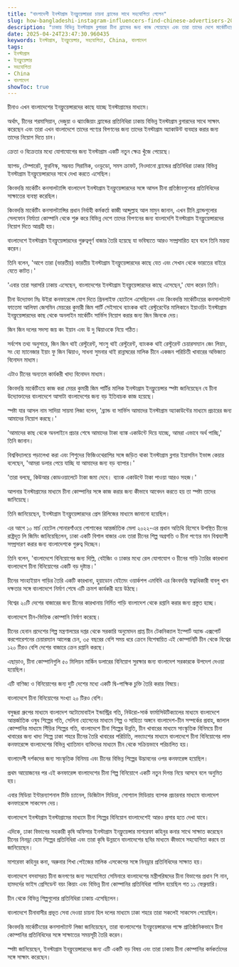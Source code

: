 ```yaml
---
title: "বাংলাদেশী ইনস্টাগ্রাম ইনফ্লুয়েন্সাররা চায়না ব্র্যান্ডের সাথে সহযোগিতা পেলেন"
slug: how-bangladeshi-instagram-influencers-find-chinese-advertisers-2025-04-24
description: "ঢাকায় বিভিন্ন ইনস্টাগ্রাম ব্লগাররা চীনা ব্র্যান্ডের জন্য কাজ পেয়েছেন এবং তারা তাদের দেশে মার্কেটিংয়ের জন্য তাদের কাছে যেতে চান।"
date: 2025-04-24T23:47:30.960435
keywords: ইনস্টাগ্রাম, ইনফ্লুয়েন্সার, সহযোগিতা, China, বাংলাদেশ
tags:
- ইনস্টাগ্রাম
- ইনফ্লুয়েন্সার
- সহযোগিতা
- China
- বাংলাদেশ
showToc: true
---
```


চীনাও এখন বাংলাদেশের ইনফ্লুয়েন্সারদের কাছে যাচ্ছে ইনস্টাগ্রামের মাধ্যমে।

অর্থাৎ, চীনের শরমাসিয়ান, দেজুয়া ও ঝ্যাংজিয়াং ব্র্যান্ডের প্রতিনিধিরা ঢাকায় বিভিন্ন ইনস্টাগ্রাম ব্লগারদের সাথে সাক্ষাৎ করেছেন এবং তারা এখন বাংলাদেশে তাদের পণ্যের বিপণনের জন্য তাদের ইনস্টাগ্রাম অ্যাকাউন্ট ব্যবহার করার জন্য তাদের নিয়োগ দিতে চান।

ক্রেতা ও বিক্রেতার মধ্যে যোগাযোগের জন্য ইনস্টাগ্রাম একটি নতুন ক্ষেত্র খুঁজে পেয়েছে।

স্ন্যাপড, টেম্পারেট, ফুরনিস্ক, সম্ভবত সিরামিক, ওংডুডো,  সমস ক্রাফট, নিওদানো ব্র্যান্ডের প্রতিনিধিরা ঢাকার বিভিন্ন ইনস্টাগ্রাম ইনফ্লুয়েন্সারদের সাথে দেখা করতে এসেছিল।

কিংবদন্তি মার্কেটিং কনসালট্যান্সি বাংলাদেশ ইনস্টাগ্রাম ইনফ্লুয়েন্সারদের সঙ্গে আসল চীনা প্রতিষ্ঠানগুলোর প্রতিনিধিদের সাক্ষাতের ব্যবস্থা করেছিল।

কিংবদন্তি মার্কেটিং কনসালট্যান্সির প্রধান নির্বাহী কর্মকর্তা কাজী আব্দুল্লাহ আল মামুন জানান, এখন চীনি ব্র্যান্ডগুলোর সেলফোন নির্মাতা কোম্পানি থেকে শুরু করে বিভিন্ন দেশে তাদের বিপণনের জন্য বাংলাদেশি ইনস্টাগ্রাম ইনফ্লুয়েন্সারদের নিয়োগ দিতে আগ্রহী হয়।

বাংলাদেশে ইনস্টাগ্রাম ইনফ্লুয়েন্সারদের গুরুত্বপূর্ণ বাজার তৈরি হয়েছে যা ভবিষ্যতে আরও সম্প্রসারিত হবে বলে তিনি মন্তব্য করেন।

তিনি বলেন, 'আগে তারা (ভারতীয়) ভারতীয় ইনস্টাগ্রাম ইনফ্লুয়েন্সারদের কাছে যেত এবং সেখান থেকে ভারতের বাইরে যেতে কাটত।'

'এবার তারা সরাসরি ঢাকায় এসেছেন, বাংলাদেশের ইনস্টাগ্রাম ইনফ্লুয়েন্সারদের কাছে এসেছেন,' যোগ করেন তিনি।

চীনা উদ্যোক্তা মিঃ উইরা কনফারেন্সে যোগ দিতে গ্রিনলাইফ হোটেলে এসেছিলেন এবং কিংবদন্তি মার্কেটিংয়ের কনসালট্যান্ট ফাতেমা আলিফা জেসমিন মেয়রের কুমারী জিম পার্টি সেইসাথে ব্যাংকক থাই রেস্টুরেন্টের মালিকানে ইয়াওচিং ইনস্টাগ্রাম ইনফ্লুয়েন্সারদের কাছ থেকে অনলাইন মার্কেটিং সার্ভিস নিয়োগ করার জন্য জিন জিনকে দেয়।

জিন জিন দলের সদস্য জয় কং ইয়ান এবং উ দু ঝিয়াওকে নিয়ে গঠিত।

সর্বশেষ তথ্য অনুসারে, জিন জিন থাই রেস্টুরেন্ট, সাংসু থাই রেস্টুরেন্ট, ব্যাংকক থাই রেস্টুরেন্ট চেয়ারসম্যান জেং লিয়াং, সং হো ম্যানেজার ইয়াং ফু জিন ঝিয়াও, সাধনা সুমনার থাই রান্নাঘরের মালিক চীনে একজন পরিচিতী খাবারের অভিজাত বিনোদন মাধ্যম।

এটাও চীনের অন্যতম কার্যকরী খাদ্য বিনোদন মাধ্যম।

কিংবদন্তি মার্কেটিংয়ে কাজ করা মেয়র কুমারী জিম পার্টির মালিক ইনস্টাগ্রাম ইনফ্লুয়েন্সার স্পষ্টা জানিয়েছেন যে চীনা উদ্যোক্তাদের বাংলাদেশে আসাটা বাংলাদেশের জন্য বড় ইতিবাচক কাজ হয়েছে।

স্পষ্টা যার আসল নাম সাদিয়া সায়মা লিজা বলেন, 'ব্র্যান্ড বা সার্ভিস আমাদের ইনস্টাগ্রাম অ্যাকাউন্টের মাধ্যমে প্রচারের জন্য আমাদের নিয়োগ করছে।'

'আমাদের কাছ থেকে অনলাইনে প্রচার শেষে আমাদের টাকা ব্যাঙ্ক একাউন্টে দিয়ে যাচ্ছে, আমরা এভাবে অর্থ পাচ্ছি,' তিনি জানান।

বিশ্ববিদ্যালয়ে পড়ালেখা করা এবং শিশুদের ফিজিওথেরাপির সঙ্গে জড়িত থাকা ইনস্টাগ্রাম ব্লগার ইয়াসমিন ইভান্স কেয়ার বলেছেন, 'আমরা ডলার পেয়ে যাচ্ছি যা আমাদের জন্য বড় ব্যাপার।'

'তারা বলছে, কিউআর কোডওয়ালেটে টাকা জমা দেবে। ব্যাংক একাউন্টে টাকা পাওয়া আরও সহজ।'

আপনার ইনস্টাগ্রামের মাধ্যমে চীনা কোম্পানির সঙ্গে কাজ করার জন্য কীভাবে আবেদন করতে হয় তা স্পষ্টা তাদের জানিয়েছে।

তিনি জানিয়েছেন, ইনস্টাগ্রাম ইনফ্লুয়েন্সারদের প্রেস রিলিজের মাধ্যমে জানানো হয়েছিল।

এর আগে ১০ মার্চ হোটেল সোনারগাঁওয়ে পোশাকের আন্তর্জাতিক মেলা ২০২২-এর প্রধান অতিথি হিসেবে উপস্থিত চীনের রাষ্ট্রদূত লি জিমিং জানিয়েছিলেন, ঢাকা একটি বিশাল বাজার এবং তারা চীনের শিল্প অগ্রগতি ও চীনা পণ্যের মান বিশ্বব্যাপী সম্প্রসারণ করার জন্য বাংলাদেশকে গুরুত্ব দিচ্ছেন।

তিনি বলেন, 'বাংলাদেশে বিনিয়োগের জন্য দিল্লি, বেইজিং ও ঢাকার মধ্যে রেল যোগাযোগ ও চীনের গাড়ি তৈরির কারখানা বাংলাদেশে চীনা বিনিয়োগের একটি বড় দৃষ্টান্ত।'

চীনের সাংহাইয়ান গাড়ির তৈরি একটি কারখানা, হুয়াডোন বেইমেং ওয়ার্কশপ এমবিবি এর কিংবদন্তি স্বত্বাধিকারী বাবলু খান দক্ষতার সঙ্গে বাংলাদেশে নির্মাণ শেষে এটি ক্রমশ কার্যকরী হয়ে উঠছে।

বিশ্বের ২০টি দেশের বাজারের জন্য চীনের কারখানায় নির্মিত গাড়ি বাংলাদেশ থেকে রপ্তানি করার জন্য প্রস্তুত হচ্ছে।

বাংলাদেশে চীন-ভিত্তিক কোম্পানি নির্মাণ করেছে।

চীনের হেনান প্রদেশের শিল্প মন্ত্রণালয়ের দপ্তর থেকে সরকারি অনুমোদন প্রাপ্ত চীন টেকনিক্যাল ইম্পোর্ট অ্যান্ড এক্সপোর্ট করপোরেশনের চেয়ারম্যান আলেক্স চেন, ৩৫ বছরের বেশি সময় ধরে ক্রেনে বিশেষায়িত এই কোম্পানিটি চীন থেকে বিশ্বের ১২০ টিরও বেশি দেশের বাজারে ক্রেন রপ্তানি করছে।

এছাড়াও, চীনা কোম্পানিগুলি ৫০ মিলিয়ন মার্কিন ডলারের বিনিয়োগ সুরক্ষার জন্য বাংলাদেশ সরকারকে উপদেশ দেওয়া হয়েছিল।

এটি বাণিজ্য ও বিনিয়োগের জন্য দুটি দেশের মধ্যে একটি দ্বি-পাক্ষিক চুক্তি তৈরি করার বিষয়ে।

বাংলাদেশে চীনা বিনিয়োগের সংখ্যা ২০ টিরও বেশি।

বসুন্ধরা গ্রুপের মাধ্যমে বাংলাদেশ অটোমোবাইল ইন্ডাস্ট্রির গতি, নিউরো-সার্ক ফার্মাসিউটিক্যালের মাধ্যমে বাংলাদেশে আন্তর্জাতিক ওষুধ শিল্পের গতি, সেলিনা হোসেনের মাধ্যমে শিল্প ও সাহিত্য অঙ্গনে বাংলাদেশ-চীন সম্পর্কের প্রবাহ, জালাল কোম্পানির মাধ্যমে সিঁড়ির শিল্পের গতি, বাংলাদেশে চীনা শিল্পের উন্নতি, চীন খাবারের মাধ্যমে সাংস্কৃতিক বিনিময়ে চীনা খাবারের জন্য খাদ্য শিল্পে ঢাকা শহরে চীনের তৈরি খাবারের পরিচিতি, লভ্যাংশের মাধ্যমে বাংলাদেশে চীনা বিনিয়োগের লাভ কনফারেন্সে বাংলাদেশের বিভিন্ন খ্যাতিমান ব্যক্তিদের মাধ্যমে চীন থেকে সক্রিয়ভাবে পরিচালিত হয়।

বাংলাদেশী দর্শকদের জন্য সাংস্কৃতিক বিনিময় এবং চীনের বিভিন্ন শিল্পের উদ্ভাবনের ওপর কনফারেন্স হয়েছিল।

প্রথম আয়োজনের পর এই কনফারেন্স বাংলাদেশের চীনা শিল্প বিনিয়োগে একটি নতুন দিগন্ত নিয়ে আসবে বলে অনুমিত হয়।

এবার মিডিয়া ইন্টারন্যাশনাল টিভি চ্যানেল, ডিজিটাল মিডিয়া, সোশ্যাল মিডিয়ায় ব্যাপক প্রচারনার মাধ্যমে বাংলাদেশ কনফারেন্সে সাকসেস দেয়।

বাংলাদেশে ইনস্টাগ্রাম ইনস্টাগ্রামের মাধ্যমে চীনা শিল্পের বিনিয়োগ বাংলাদেশেই আরও প্রসার হতে দেখা যাবে।

এদিকে, ঢাকা বিভাগের সহকারী কৃষি অফিসার ইনস্টাগ্রাম ইনফ্লুয়েন্সার মাশরেফা কহিনুর কনার সাথে সাক্ষাত করেছেন চীনের নিনড্রা হোম শিল্পের প্রতিনিধিরা এবং তারা কৃষি উন্নয়নে বাংলাদেশের ছবির মাধ্যমে কীভাবে সহযোগিতা করবে তা জানিয়েছেন।

মাশরেফা কহিনুর কনা, অরুনার শিখা পেইজের মালিক এসকেপের সঙ্গে নিনড্রার প্রতিনিধিদের সাক্ষাত হয়।

বাংলাদেশে বসবাসরত চীনা জনগণের জন্য সহযোগিতা সেমিনারে বাংলাদেশের মন্ত্রীপরিষদের চীনা বিভাগের প্রধান শি নান, হামদর্দের ভাইস প্রেসিডেন্ট বয়ং কিয়াং এবং বিভিন্ন চীনা কোম্পানির প্রতিনিধিরা শামিল হয়েছিল গত ১১ ফেব্রুয়ারি।

চীন থেকে বিভিন্ন শিল্পগুলোর প্রতিনিধিরা ঢাকায় এসেছিলেন।

বাংলাদেশে চীনাবাসীর প্রভূত সেবা দেওয়া চায়না হিল দলের মাধ্যমে ঢাকা শহরে তারা সকলেই সাকসেস পেয়েছিল।

কিংবদন্তি মার্কেটিংয়ের কনসালট্যান্ট লিজা জানিয়েছেন, তারা বাংলাদেশের ইনফ্লুয়েন্সারদের পক্ষে প্রাতিষ্ঠানিকভাবে চীনা কোম্পানির প্রতিনিধিদের সঙ্গে সাক্ষাতের সময়সূচী তৈরি করেন।

স্পষ্টা জানিয়েছেন, ইনস্টাগ্রাম ইনফ্লুয়েন্সারদের জন্য এটি একটি বড় বিষয় এবং তারা ঢাকায় চীনা কোম্পানির কর্মকর্তাদের সঙ্গে সাক্ষাৎ করেছেন।